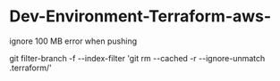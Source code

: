 # Dev-Environment-Terraform-aws-


ignore 100 MB error when pushing

git filter-branch -f --index-filter 'git rm --cached -r --ignore-unmatch .terraform/'